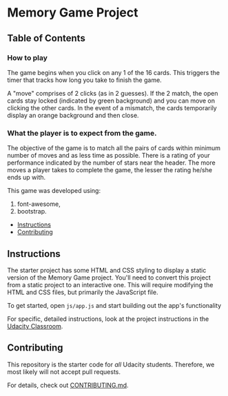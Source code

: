 # Memory Game Project

## Table of Contents

### How to play

The game begins when you click on any 1 of the 16 cards. This triggers the timer that tracks how long you take to finish the game.

A "move" comprises of 2 clicks (as in 2 guesses). If the 2 match, the open cards stay locked (indicated by green background) and you can move on clicking the other cards. In the event of a mismatch, the cards temporarily display an orange background and then close.

### What the player is to expect from the game.

The objective of the game is to match all the pairs of cards within minimum number of moves and as less time as possible. There is a rating of your performance indicated by the number of stars near the header. The more moves a player takes to complete the game, the lesser the rating he/she ends up with.

This game was developed using:

1. font-awesome,
2. bootstrap.

- [Instructions](#instructions)
- [Contributing](#contributing)

## Instructions

The starter project has some HTML and CSS styling to display a static version of the Memory Game project. You'll need to convert this project from a static project to an interactive one. This will require modifying the HTML and CSS files, but primarily the JavaScript file.

To get started, open `js/app.js` and start building out the app's functionality

For specific, detailed instructions, look at the project instructions in the [Udacity Classroom](https://classroom.udacity.com/me).

## Contributing

This repository is the starter code for _all_ Udacity students. Therefore, we most likely will not accept pull requests.

For details, check out [CONTRIBUTING.md](CONTRIBUTING.md).
